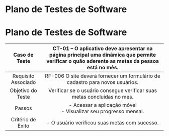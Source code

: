 # Plano de Testes de Software

# Plano de Testes de Software
 
| **Caso de Teste** 	| **CT-01 – O aplicativo deve apresentar na página principal uma dinâmica que permite verificar o quão aderente as metas da pessoa está no mês.** 	|
|:---:	|:---:	|
|	Requisito Associado 	| RF-006	O site deverá fornecer um formulário de cadastro para novos usuários. |
| Objetivo do Teste 	| Verificar se o usuário consegue verificar suas metas concluidas no mes. |
| Passos 	| - Acessar a aplicação móvel <br> - Visualizar seu progresso mensal.<br> |
|Critério de Êxito | - O usuário verificou suas metas com sucesso. |
